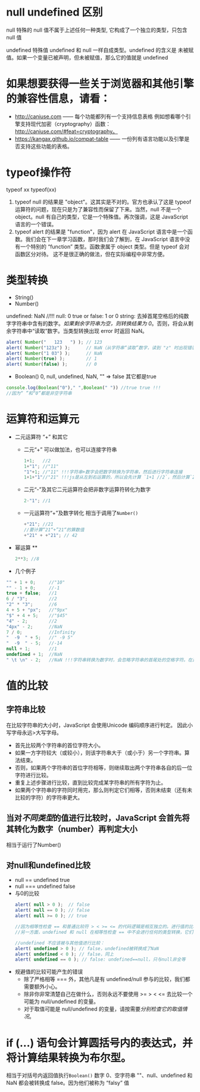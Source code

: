 # null undefined 区别
null
特殊的 null 值不属于上述任何一种类型, 它构成了一个独立的类型，只包含 null 值

undefined
特殊值 undefined 和 null 一样自成类型。undefined 的含义是 未被赋值。如果一个变量已被声明，但未被赋值，那么它的值就是 undefined
# 如果想要获得一些关于浏览器和其他引擎的兼容性信息，请看：

- http://caniuse.com —— 每个功能都列有一个支持信息表格
例如想看哪个引擎支持现代加密（cryptography）函数：http://caniuse.com/#feat=cryptography。
- https://kangax.github.io/compat-table —— 一份列有语言功能以及引擎是否支持这些功能的表格。

# typeof操作符
typeof xx
typeof(xx)

1. typeof null 的结果是 "object"。这其实是不对的。官方也承认了这是 typeof 运算符的问题，现在只是为了兼容性而保留了下来。当然，null 不是一个 object。null 有自己的类型，它是一个特殊值。再次强调，这是 JavaScript 语言的一个错误。
2. typeof alert 的结果是 "function"，因为 alert 在 JavaScript 语言中是一个函数。我们会在下一章学习函数，那时我们会了解到，在 JavaScript 语言中没有一个特别的 “function” 类型。函数隶属于 object 类型。但是 typeof 会对函数区分对待。
这不是很正确的做法，但在实际编程中非常方便。

# 类型转换
- String()
- Number()

undefined: NaN //!!!
null: 0
true or false: 1 or 0
string: 去掉首尾空格后的纯数字字符串中含有的数字。*如果剩余字符串为空，则转换结果为 0*。否则，将会从剩余字符串中“读取”数字。当类型转换出现 error 时返回 NaN。

```js
alert( Number("   123   ") ); // 123
alert( Number("123z") );      // NaN（从字符串“读取”数字，读到 "z" 时出现错误）
alert( Number("1 03") );      // NaN
alert( Number(true) );        // 1
alert( Number(false) );       // 0
```
- Boolean()
0, null, undefined, NaN, ""	=> false
其它都是true
```js
console.log(Boolean("0")," ",Boolean(" ")) //true true !!!
//因为“ ”和“0”都是非空字符串
```
# 运算符和运算元
- 二元运算符 “+” 和其它
  + 二元“+” 可以做加法，也可以连接字符串
    ```js
    1+1;   //2
    1+"1"; //"11"
    "1"+1; //"11" !!!字符串+数字会把数字转换为字符串，然后进行字符串连接
    1+1+"1"//"21" !!!js是从左到右运算的，所以会先计算 `1+1 //2`，然后计算`2+"1"//"21"`
    ```
  + 二元“-”及其它二元运算符会把非数字运算符转化为数字
    ```js
    2-"1"; //1
    ```

  + 一元运算符“+”及数字转化
    相当于调用了`Number()`
    ```js
    +"21"; //21
    //要计算“21“+”21“的算数值
    +"21" + +"21"; // 42
    ```
- 幂运算
  **
  ```js
  2**3; //8
  ```

- 几个例子
```js
"" + 1 + 0;     //"10"
"" - 1 + 0;     //-1
true + false;   //1
6 / "3";        //2
"2" * "3";      //6
4 + 5 + "px";   //"9px"
"$" + 4 + 5;    //"$45"
"4" - 2;        //2
"4px" - 2;      //NaN
7 / 0;          //Infinity
"  -9  " + 5;   //" -9 5"
"  -9  " - 5;   //-14
null + 1;       //1
undefined + 1;  //NaN
" \t \n" - 2;   //NaN !!!字符串转换为数字时，会忽略字符串的首尾处的空格字符。在这里，整个字符串由空格字符组成，包括 \t、\n 以及它们之间的“常规”空格。因此，类似于空字符串，所以会变为 0
```
# 值的比较
## 字符串比较
在比较字符串的大小时，JavaScript 会使用Unicode 编码顺序进行判定。
因此小写字母永远>大写字母。

- 首先比较两个字符串的首位字符大小。
- 如果一方字符较大（或较小），则该字符串大于（或小于）另一个字符串。算法结束。
- 否则，如果两个字符串的首位字符相等，则继续取出两个字符串各自的后一位字符进行比较。
- 重复上述步骤进行比较，直到比较完成某字符串的所有字符为止。
- 如果两个字符串的字符同时用完，那么则判定它们相等，否则未结束（还有未比较的字符）的字符串更大。

## 当对*不同类型*的值进行比较时，JavaScript 会首先将其转化为数字（number）再判定大小
相当于运行了Number()

## 对null和undefined比较
- null == undefined
  true
- null === undefined
  false
- 与0的比较
  ```js
  alert( null > 0 );  // false
  alert( null == 0 ); // false
  alert( null >= 0 ); // true

  //因为相等性检查 == 和普通比较符 > < >= <= 的代码逻辑是相互独立的。进行值的比较时，null 会被转化为数字，因此它被转化为了 0。这就是为什么（3）中 null >= 0 返回值是 true，（1）中 null > 0 返回值是 false。
  //另一方面，undefined 和 null 在相等性检查 == 中不会进行任何的类型转换，它们有自己独立的比较规则，所以除了它们之间互等外，不会等于任何其他的值。这就解释了为什么（2）中 null == 0 会返回 false。

  //undefined 不应该被与其他值进行比较：
  alert( undefined > 0 ); // false，undefined被转换成了NaN
  alert( undefined < 0 ); // false，同上
  alert( undefined == 0 ); // false: undefined==null，只与null非全等
  ```
- 规避值的比较可能产生的错误
  + 除了严格相等 === 外，其他凡是有 undefined/null 参与的比较，我们都需要额外小心。
  + 除非你非常清楚自己在做什么，否则永远不要使用 >= > < <= 去比较一个可能为 null/undefined 的变量。
  + 对于取值可能是 null/undefined 的变量，请按需要*分别检查它的取值情况*。

# if (…) 语句会计算圆括号内的表达式，并将计算结果转换为布尔型。
相当于对括号内返回值执行`Boolean()`
数字 0、空字符串 ""、null、undefined 和 NaN 都会被转换成 false。因为他们被称为 “falsy” 值